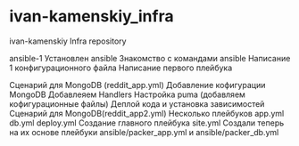 # ivan-kamenskiy_infra
ivan-kamenskiy Infra repository

ansible-1
Установлен ansible
Знакомство с командами ansible
Написание 1 конфигурационного файла
Написание первого плейбука

Сценарий для MongoDB (reddit_app.yml)
Добавление кофигурации MongoDB
Добавлеяем Handlers
Настройка puma (добавляем кофигурационные файлы)
Деплой кода и установка зависимостей
Сценарий для MongoDB(reddit_app2.yml)
Несколько плейбуков app.yml db.yml deploy.yml
Создание главного плейбука site.yml
Создали теперь на их основе плейбуки ansible/packer_app.yml и ansible/packer_db.yml
